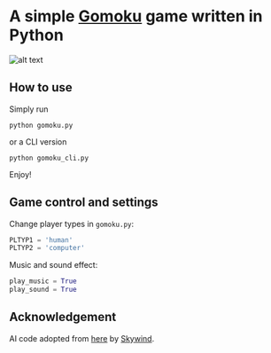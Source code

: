 # A simple [Gomoku](https://en.wikipedia.org/wiki/Gomoku) game written in Python
![alt text](https://github.com/phymhan/gomoku/gomoku.png "Screenshot")

## How to use
Simply run
```
python gomoku.py
```
or a CLI version
```
python gomoku_cli.py
```
Enjoy!

## Game control and settings
Change player types in `gomoku.py`:
```python
PLTYP1 = 'human'
PLTYP2 = 'computer'
```
Music and sound effect:
```python
play_music = True
play_sound = True
```

## Acknowledgement
AI code adopted from [here](https://github.com/skywind3000/gobang) by [Skywind](http://www.skywind.me/blog/).
